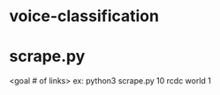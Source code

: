 # voice-classification

# scrape.py
<goal # of links> <youtube query> 
ex: python3 scrape.py 10 rcdc world 1
